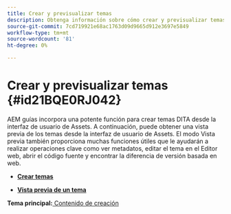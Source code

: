 ```yaml
---
title: Crear y previsualizar temas
description: Obtenga información sobre cómo crear y previsualizar temas
source-git-commit: 7cd719921e68ac1763d09d9665d912e3697e5849
workflow-type: tm+mt
source-wordcount: '81'
ht-degree: 0%

---
```



# Crear y previsualizar temas {#id21BQE0RJ042}

AEM guías incorpora una potente función para crear temas DITA desde la interfaz de usuario de Assets. A continuación, puede obtener una vista previa de los temas desde la interfaz de usuario de Assets. El modo Vista previa también proporciona muchas funciones útiles que le ayudarán a realizar operaciones clave como ver metadatos, editar el tema en el Editor web, abrir el código fuente y encontrar la diferencia de versión basada en web.

- **[Crear temas](web-editor-create-topics.md)**

- **[Vista previa de un tema](web-editor-preview-topics.md)**


**Tema principal:**[ Contenido de creación](authoring-content.md)

